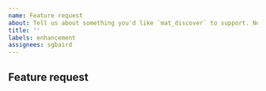 ```yaml
---
name: Feature request
about: Tell us about something you'd like `mat_discover` to support. Not for asking general questions - see below.
title: ''
labels: enhancement
assignees: sgbaird
---
```

<!--
Thanks for opening an issue! Please first ensure that there is no other issue present that already describes the issue you have (search at https://github.com/sparks-baird/mat_discover/issues?&q=is%3Aissue).
-->

## Feature request

<!--Please include details of the feature you would like to see, why you would like to see it/the use case.-->
